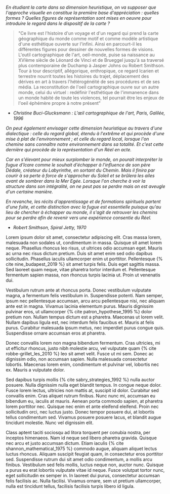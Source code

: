 *En étudiant la carte dans sa dimension heuristique, on va supposer que l'approche visuelle en constitue la première base d'appréciation : quelles formes ? Quelles figures de représentation sont mises en oeuvre pour introduire le regard dans le dispositif de la carte ?*

>"Ce livre est l'histoire d'un voyage et d'un regard qui prend la carte géographique du monde comme motif et comme modèle artistique d'une esthétique ouverte sur l'infini. Ainsi en parcourt-il les différentes figures pour dessiner de nouvelles formes de visions. L'outil cartographique de l'art, oeil-monde, puise sa naissance au XVIème siècle de Léonard de Vinci et de Brueggel jusqu'à sa traversé plus contemporaine de Duchamp à Jasper Johns ou Robert Smithson. Tour à tour descriptif, allégorique, enthropique, ce regard Icarien et terrestre nourrit toutes les histoires du trajet, déplacement des dérives en art à travers l'hétérogénéité de ses procédures et de ses média. La reconstitution de l'oeil cartographique ouvre sur un autre monde, celui du virtuel : redéfinir l'esthétique de l'immanence dans un monde habité de toute les violences, tel pourrait être les enjeux de l'oeil éphémère propre à notre présent"

* *Christine Buci-Glucksmann : L'œil cartographique de l'art, Paris, Galilée, 1996*

*On peut également envisager cette dimension heuristique au travers d'une dialectique : celle du regard global, étendu à l'extrême et qui procède d'une mise à plat de l'environnement ; et celle du regard local, lorsque l'on chemine sans connaître notre environnement dans sa totalité. Et c'est cette dernière qui procède de la représentation d'un Réel en acte.*

*Car en s'élevant pour mieux surplomber le monde, on pourait interpréter la fugue d'Icare comme le souhait d'échapper à l'influence de son père Dédale, créateur du Labyrinthe, en sortant du Chemin. Mais il finira par courir à sa perte à force de s'approcher du Soleil et se brûlera les ailes avant de sombrer dans la Mer Egée. Lorsque l'on cherche à voir la structure dans son intégralité, on ne peut pas se perdre mais on est aveugle d'un certaine manière.*

*En revanche, les récits d'apprentissage et de formations spirituels partent d'une fuite, et cette distinction avec la fugue est essentielle puisque qu'au lieu de chercher à échapper au monde, il s'agit de retrouver les chemins pour se perdre afin de revenir vers une expérience consentie du Réel.*

* *Robert Smithson, Spiral Jetty, 1970*

Lorem ipsum dolor sit amet, consectetur adipiscing elit. Cras massa lorem, malesuada non sodales ut, condimentum in massa. Quisque sit amet lorem neque. Phasellus rhoncus leo risus, ut ultrices odio accumsan eget. Mauris ac urna nec risus dictum pretium. Duis sit amet enim sed odio dapibus sollicitudin. Phasellus iaculis ullamcorper enim ut porttitor. Pellentesque {% cite nine_budapest_2019 %} sit amet turpis felis. Duis eget sagittis massa. Sed laoreet quam neque, vitae pharetra tortor interdum et. Pellentesque fermentum sapien massa, non rhoncus turpis lacinia ut. Proin ut venenatis dui.

Vestibulum rutrum ante at rhoncus porta. Donec vestibulum vulputate magna, a fermentum felis vestibulum in. Suspendisse potenti. Nam semper, ipsum nec pellentesque accumsan, arcu arcu pellentesque nisi, nec aliquam ante est in magna. Vivamus lacinia elementum purus. Mauris dignissim pulvinar eros, ut ullamcorper {% cite patron_hypothese_1995 %} dolor pretium non. Nullam tempus dictum est a pharetra. Maecenas ut lorem velit. Nullam dapibus ligula est, nec interdum felis faucibus et. Mauris at felis purus. Curabitur malesuada ipsum metus, nec imperdiet purus congue quis. Suspendisse ornare accumsan eros at pharetra.

Donec convallis lorem non magna bibendum fermentum. Cras ultricies, mi ut efficitur rhoncus, justo nibh molestie arcu, vel vulputate quam {% cite robbe-grillet_les_2010 %} leo sit amet velit. Fusce ut mi sem. Donec ac dignissim odio, non accumsan sapien. Nulla malesuada consectetur lobortis. Maecenas lorem enim, condimentum et pulvinar vel, lobortis nec ex. Mauris a vulputate dolor.

Sed dapibus turpis mollis {% cite sabry_strategies_1992 %} nulla auctor posuere. Nulla dignissim nulla eget blandit tempus. In congue neque dolor. Fusce lorem lectus, ultricies non mattis at, suscipit id dolor. Curabitur sed convallis enim. Cras aliquet rutrum finibus. Nunc nunc mi, accumsan eu bibendum eu, iaculis at mauris. Aenean porta commodo sapien, at pharetra lorem porttitor nec. Quisque nec enim et ante eleifend eleifend. Proin nec sollicitudin orci, nec luctus justo. Donec tempor posuere dui, at lobortis tellus condimentum sed. Vivamus posuere posuere lacus, et blandit augue tincidunt molestie. Nunc vel dignissim elit.

Class aptent taciti sociosqu ad litora torquent per conubia nostra, per inceptos himenaeos. Nam id neque sed libero pharetra gravida. Quisque nec arcu et justo accumsan dictum. Etiam iaculis {% cite shannon_mathematical_1975 %} commodo augue, aliquam aliquet lectus luctus rhoncus. Aliquam suscipit feugiat quam, in consectetur eros porttitor sed. Suspendisse rutrum dui sit amet odio condimentum, a mollis arcu finibus. Vestibulum sed felis mollis, luctus neque non, auctor nunc. Quisque a purus eu erat lobortis vulputate vitae id neque. Fusce volutpat tortor nunc, eget sollicitudin ex semper in. In laoreet dui purus, consectetur accumsan felis facilisis ac. Nulla facilisi. Vivamus ornare, sem ut pretium ullamcorper, nulla est tincidunt tellus, facilisis facilisis turpis libero id ligula.

